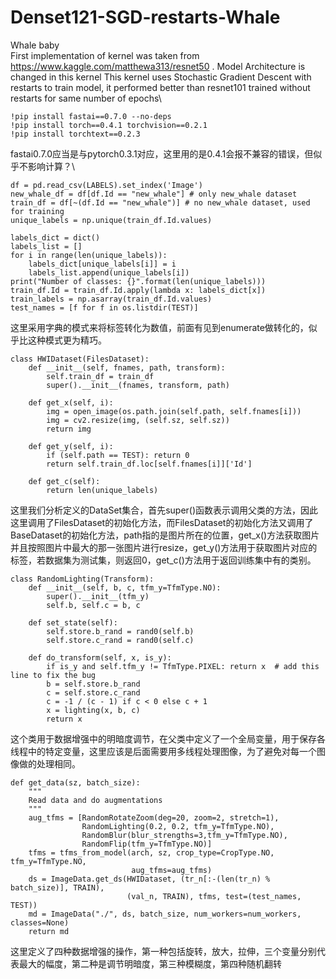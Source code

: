# Denset121-SGD-restarts-Whale
Whale baby\
First implementation of kernel was taken from https://www.kaggle.com/matthewa313/resnet50 . Model Architecture is changed in this kernel This kernel uses Stochastic Gradient Descent with restarts to train model, it performed better than resnet101 trained without restarts for same number of epochs\
```
!pip install fastai==0.7.0 --no-deps
!pip install torch==0.4.1 torchvision==0.2.1
!pip install torchtext==0.2.3
```
fastai0.7.0应当是与pytorch0.3.1对应，这里用的是0.4.1会报不兼容的错误，但似乎不影响计算？\
```
df = pd.read_csv(LABELS).set_index('Image')
new_whale_df = df[df.Id == "new_whale"] # only new_whale dataset
train_df = df[~(df.Id == "new_whale")] # no new_whale dataset, used for training
unique_labels = np.unique(train_df.Id.values)

labels_dict = dict()
labels_list = []
for i in range(len(unique_labels)):
    labels_dict[unique_labels[i]] = i
    labels_list.append(unique_labels[i])
print("Number of classes: {}".format(len(unique_labels)))
train_df.Id = train_df.Id.apply(lambda x: labels_dict[x])
train_labels = np.asarray(train_df.Id.values)
test_names = [f for f in os.listdir(TEST)]
```
这里采用字典的模式来将标签转化为数值，前面有见到enumerate做转化的，似乎比这种模式更为精巧。
```
class HWIDataset(FilesDataset):
    def __init__(self, fnames, path, transform):
        self.train_df = train_df
        super().__init__(fnames, transform, path)

    def get_x(self, i):
        img = open_image(os.path.join(self.path, self.fnames[i]))
        img = cv2.resize(img, (self.sz, self.sz))
        return img

    def get_y(self, i):
        if (self.path == TEST): return 0
        return self.train_df.loc[self.fnames[i]]['Id']

    def get_c(self):
        return len(unique_labels)
```
这里我们分析定义的DataSet集合，首先super()函数表示调用父类的方法，因此这里调用了FilesDataset的初始化方法，而FilesDataset的初始化方法又调用了BaseDataset的初始化方法，path指的是图片所在的位置，get_x()方法获取图片并且按照图片中最大的那一张图片进行resize，get_y()方法用于获取图片对应的标签，若数据集为测试集，则返回0，get_c()方法用于返回训练集中有的类别。
```
class RandomLighting(Transform):
    def __init__(self, b, c, tfm_y=TfmType.NO):
        super().__init__(tfm_y)
        self.b, self.c = b, c

    def set_state(self):
        self.store.b_rand = rand0(self.b)
        self.store.c_rand = rand0(self.c)

    def do_transform(self, x, is_y):
        if is_y and self.tfm_y != TfmType.PIXEL: return x  # add this line to fix the bug
        b = self.store.b_rand
        c = self.store.c_rand
        c = -1 / (c - 1) if c < 0 else c + 1
        x = lighting(x, b, c)
        return x
```
这个类用于数据增强中的明暗度调节，在父类中定义了一个全局变量，用于保存各线程中的特定变量，这里应该是后面需要用多线程处理图像，为了避免对每一个图像做的处理相同。
```
def get_data(sz, batch_size):
    """
    Read data and do augmentations
    """
    aug_tfms = [RandomRotateZoom(deg=20, zoom=2, stretch=1),
                RandomLighting(0.2, 0.2, tfm_y=TfmType.NO),
                RandomBlur(blur_strengths=3,tfm_y=TfmType.NO),
                RandomFlip(tfm_y=TfmType.NO)]
    tfms = tfms_from_model(arch, sz, crop_type=CropType.NO, tfm_y=TfmType.NO,
                           aug_tfms=aug_tfms)
    ds = ImageData.get_ds(HWIDataset, (tr_n[:-(len(tr_n) % batch_size)], TRAIN),
                          (val_n, TRAIN), tfms, test=(test_names, TEST))
    md = ImageData("./", ds, batch_size, num_workers=num_workers, classes=None)
    return md
```
这里定义了四种数据增强的操作，第一种包括旋转，放大，拉伸，三个变量分别代表最大的幅度，第二种是调节明暗度，第三种模糊度，第四种随机翻转
